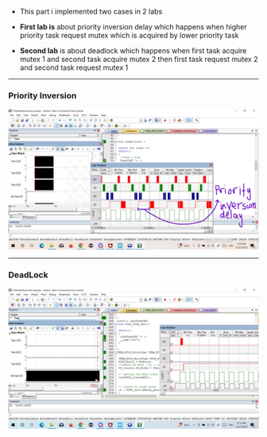 - This part i implemented two cases in 2 labs

- **First lab is** about priority inversion delay which happens when higher priority task request mutex which is acquired by lower priority task

- **Second lab** is about deadlock which happens when first task acquire mutex 1 and second task acquire mutex 2 then first task request mutex 2 and second task request mutex 1
 
---

### Priority Inversion

<p align="center">
  <img src="https://github.com/mgtera200/Master-Embedded-System/blob/main/PROJECTS/%5B%20teraRTOS%20%5D/teraRTOS_Part5/MicroVision_Simulation%26debugging/PriorityInversion.jpg" width=850>
</p>

---

### DeadLock

<p align="center">
  <img src="https://github.com/mgtera200/Master-Embedded-System/blob/main/PROJECTS/%5B%20teraRTOS%20%5D/teraRTOS_Part5/MicroVision_Simulation%26debugging/DeadLock.jpg" width=850>
</p>